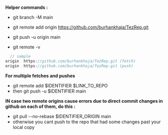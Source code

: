 **Helper commands :**

- git branch -M main
- git remote add origin https://github.com/burhankhaja/TezRep.git
- git push -u origin main

- git remote -v
```c
  // sample
origin  https://github.com/burhankhaja/TezRep.git (fetch)
origin  https://github.com/burhankhaja/TezRep.git (push)
```
**For multiple fetches and pushes**
- git remote add $IDENTIFIER $LINK_TO_REPO
- then git push -u $IDENTIFIER main

**IN case two remote origins cause errors due to direct commit changes in github on each of them, do this :**
-  git pull --no-rebase $IDENTIFIER_ORIGIN main
-  otherwise you cant push to the repo that had some changes past your local copy
